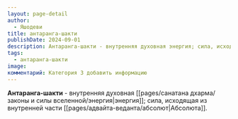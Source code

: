 ```yaml
---
layout: page-detail
author:
  - Яшодеви
title: антаранга-шакти
publishDate: 2024-09-01
description: Антаранга-шакти - внутренняя духовная энергия; сила, исходящая из внутренней части Абсолюта.
tags:
  - антаранга-шакти
image: 
комментарий: Категория 3 добавить информацию
---
```

**Антаранга-шакти** - внутренняя духовная [[pages/санатана дхарма/законы и силы вселенной/энергия|энергия]]; сила, исходящая из внутренней части [[pages/адвайта-веданта/абсолют|Абсолюта]].

